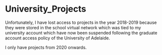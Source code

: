 # University_Projects

Unfortunately, I have lost access to projects in the year 2018-2019 because they were stored in the school virtual network which was tied to my university account which have now been suspended following the graduate account access policy of the University of Adelaide.

I only have projects from 2020 onwards.
